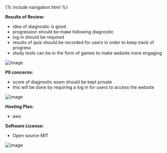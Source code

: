 {% include navigation.html %}

**Results of Review:**
* idea of diagnostic is good
* progression should be make following diagnostic
* log in should be required
* results of quiz should be recorded for users in order to keep track of progress
* study tools can be in the form of games to make website more engaging

![image](https://user-images.githubusercontent.com/89223650/159986096-988b3ca4-49fd-4750-88f2-6b891ac47c7d.png)


**PII concerns:**
* score of diagnostic exam should be kept private
* this will be done by requiring a log in for users to access the website

![image](https://user-images.githubusercontent.com/89223650/159986172-de03c468-7345-4289-aac3-d41025c0be37.png)


**Hosting Plan:**
* aws

**Software License:**
* Open source MIT

![image](https://user-images.githubusercontent.com/89223650/159986003-57ee0e0d-55ce-4dc5-a5e5-4f25fafebdca.png)
